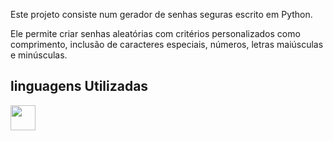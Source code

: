 Este projeto consiste num gerador de senhas seguras escrito em Python.

Ele permite criar senhas aleatórias com critérios personalizados como comprimento, inclusão de caracteres especiais, números, letras maiúsculas e minúsculas.

## linguagens Utilizadas ##

<a href="https://programartudo.blogspot.com/2024/05/hh.html?m=1" target="_blank"><img loading="lazy" src="https://cdn.jsdelivr.net/gh/devicons/devicon/icons/python/python-original.svg" width="40" height="40"/></a>

